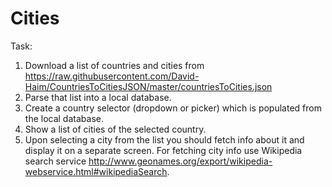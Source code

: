 # Cities
Task:
1. Download a list of countries and cities from https://raw.githubusercontent.com/David-Haim/CountriesToCitiesJSON/master/countriesToCities.json
2. Parse that list into a local database.
3. Create a country selector (dropdown or picker) which is populated from the local database.
4. Show a list of cities of the selected country.
5. Upon selecting a city from the list you should fetch info about it and display it on a separate screen. For fetching city info use Wikipedia search service http://www.geonames.org/export/wikipedia-webservice.html#wikipediaSearch. 
